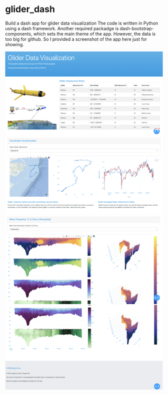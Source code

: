 # glider_dash
Build a dash app for glider data visualization
The code is written in Python using a dash framework. Another required packadge is dash-bootstrap-components, which sets the main theme of the app.
However, the data is too big for github. So I provided a screenshot of the app here just for showing. 

![alt text](https://github.com/luhan93/glider_dash/blob/master/screenshots/Screen%20Shot%202021-05-18%20at%201.11.50%20PM.png?raw=true)
![alt text](https://github.com/luhan93/glider_dash/blob/master/screenshots/Screen%20Shot%202021-05-18%20at%209.17.24%20PM.png?raw=true)
![alt text](https://github.com/luhan93/glider_dash/blob/master/screenshots/Screen%20Shot%202021-05-18%20at%209.17.39%20PM.png?raw=true)
![alt text](https://github.com/luhan93/glider_dash/blob/master/screenshots/Screen%20Shot%202021-05-18%20at%209.17.59%20PM.png?raw=true)
